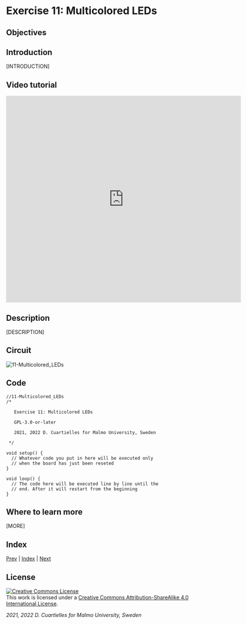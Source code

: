 # Exercise 11: Multicolored LEDs

## Objectives



## Introduction

[INTRODUCTION]





## Video tutorial

<iframe src="https://player.vimeo.com/video/526678031?h=70752ae7ba" width="640" height="564" frameborder="0" allow="autoplay; fullscreen" allowfullscreen></iframe>

## Description

[DESCRIPTION]

## Circuit

![11-Multicolored_LEDs]()

## Code

```c_cpp
//11-Multicolored_LEDs
/*

   Exercise 11: Multicolored LEDs

   GPL-3.0-or-later

   2021, 2022 D. Cuartielles for Malmo University, Sweden

 */

void setup() {
  // Whatever code you put in here will be executed only 
  // when the board has just been reseted
}

void loop() {
  // The code here will be executed line by line until the 
  // end. After it will restart from the beginning
}
```

## Where to learn more

[MORE]

## Index

[Prev](../10-The_LED/10-The_LED.md) |  [Index](../course_index.md) |  [Next](../12-BlinkRGB/12-BlinkRGB.md)

## License

<a rel="license" href="http://creativecommons.org/licenses/by-sa/4.0/"><img alt="Creative Commons License" style="border-width:0" src="https://i.creativecommons.org/l/by-sa/4.0/80x15.png" /></a><br />This work is licensed under a <a rel="license" href="http://creativecommons.org/licenses/by-sa/4.0/">Creative Commons Attribution-ShareAlike 4.0 International License</a>.

*2021, 2022 D. Cuartielles for Malmo University, Sweden*

